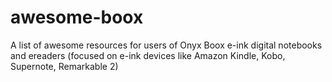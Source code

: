 # awesome-boox
A list of awesome resources for users of Onyx Boox e-ink digital notebooks and ereaders (focused on e-ink devices like Amazon Kindle, Kobo, Supernote, Remarkable 2)
